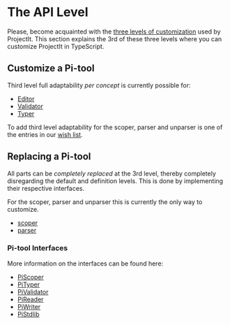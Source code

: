 # The API Level

Please, become acquainted with the [three levels of customization](/010_Intro/050_Three_Levels_of_Customization)
used by ProjectIt.
This section explains the 3rd of these three levels where you can customize ProjectIt in TypeScript.

## Customize a Pi-tool
Third level full adaptability *per concept* is currently possible for:

* [Editor](/030_Developing_a_Language/030_API_Level/010_Editor_API)
* [Validator](/030_Developing_a_Language/030_API_Level/040_Validator_API)
* [Typer](/030_Developing_a_Language/030_API_Level/050_Typer_API)

To add third level adaptability for the scoper, parser and unparser is one of the
entries in our [wish list](/010_Intro/090_Future_Developments).

## Replacing a Pi-tool
All parts can be *completely replaced* at the 3rd level, thereby completely
disregarding the default and definition levels.
This is done by implementing their respective interfaces.

For the scoper, parser and unparser this is currently the only way to customize.

* [scoper](/030_Developing_a_Language/030_API_Level/060_Scoper_API)
* [parser](/030_Developing_a_Language/030_API_Level/070_Reader_API)

### Pi-tool Interfaces
More information on the interfaces can be found here:
* [PiScoper](/060_Under_the_Hood/020_The_PiTool_Interfaces/020_PiScoper_Interface)
* [PiTyper](/060_Under_the_Hood/020_The_PiTool_Interfaces/050_PiTyper_Interface)
* [PiValidator](/060_Under_the_Hood/020_The_PiTool_Interfaces/040_PiValidator_Interface)
* [PiReader](/060_Under_the_Hood/020_The_PiTool_Interfaces/060_PiReader_Interface)
* [PiWriter](/060_Under_the_Hood/020_The_PiTool_Interfaces/070_PiWriter_Interface)
* [PiStdlib](/060_Under_the_Hood/020_The_PiTool_Interfaces/080_PiStandardlib_Interface)
